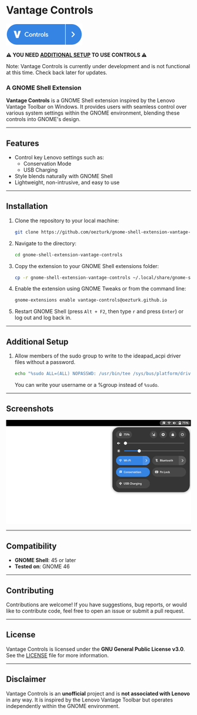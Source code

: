 # Vantage Controls

![Vantage Controls Logo](icons/qs-icon.svg)

**⚠️ YOU NEED [ADDITIONAL SETUP](#additional-setup) TO USE CONTROLS ⚠️**

Note: Vantage Controls is currently under development and is not functional at this time. Check back later for updates.

### A GNOME Shell Extension

**Vantage Controls** is a GNOME Shell extension inspired by the Lenovo Vantage Toolbar on Windows. It provides users with seamless control over various system settings within the GNOME environment, blending these controls into GNOME's design.

---

## Features

- Control key Lenovo settings such as:
    - Conservation Mode
    - USB Charging
- Style blends naturally with GNOME Shell
- Lightweight, non-intrusive, and easy to use

---

## Installation

1. Clone the repository to your local machine:
    ```bash
    git clone https://github.com/oezturk/gnome-shell-extension-vantage-controls.git
    ```

2. Navigate to the directory:
    ```bash
    cd gnome-shell-extension-vantage-controls
    ```

3. Copy the extension to your GNOME Shell extensions folder:
    ```bash
    cp -r gnome-shell-extension-vantage-controls ~/.local/share/gnome-shell/extensions/vantage-controls@oezturk.github.io
    ```

4. Enable the extension using GNOME Tweaks or from the command line:
    ```bash
    gnome-extensions enable vantage-controls@oezturk.github.io
    ```

5. Restart GNOME Shell (press `Alt + F2`, then type `r` and press `Enter`) or log out and log back in.

---

## Additional Setup

1. Allow members of the sudo group to write to the ideapad_acpi driver files without a password.
    ```bash
    echo "%sudo ALL=(ALL) NOPASSWD: /usr/bin/tee /sys/bus/platform/drivers/ideapad_acpi/VPC????\:??/*" | sudo tee /etc/sudoers.d/vantage
    ```
    You can write your username or a %group instead of `%sudo`.

---

## Screenshots

![Screenshot of Vantage Controls](images/screenshot.png)

---

## Compatibility

- **GNOME Shell**: 45 or later
- **Tested on**: GNOME 46

---

## Contributing

Contributions are welcome! If you have suggestions, bug reports, or would like to contribute code, feel free to open an issue or submit a pull request.

---

## License

Vantage Controls is licensed under the **GNU General Public License v3.0**. See the [LICENSE](LICENSE) file for more information.

---

## Disclaimer

Vantage Controls is an **unofficial** project and is **not associated with Lenovo** in any way. It is inspired by the Lenovo Vantage Toolbar but operates independently within the GNOME environment.
